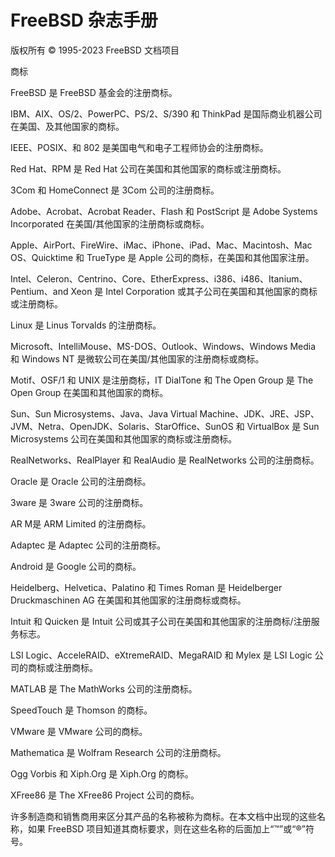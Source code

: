 # FreeBSD 杂志手册

版权所有 © 1995-2023 FreeBSD 文档项目

商标

FreeBSD 是 FreeBSD 基金会的注册商标。

IBM、AIX、OS/2、PowerPC、PS/2、S/390 和 ThinkPad 是国际商业机器公司在美国、及其他国家的商标。

IEEE、POSIX、和 802 是美国电气和电子工程师协会的注册商标。

Red Hat、RPM 是 Red Hat 公司在美国和其他国家的商标或注册商标。

3Com 和 HomeConnect 是 3Com 公司的注册商标。

Adobe、Acrobat、Acrobat Reader、Flash 和 PostScript 是 Adobe Systems Incorporated 在美国/其他国家的注册商标或商标。

Apple、AirPort、FireWire、iMac、iPhone、iPad、Mac、Macintosh、Mac OS、Quicktime 和 TrueType 是 Apple 公司的商标，在美国和其他国家注册。

Intel、Celeron、Centrino、Core、EtherExpress、i386、i486、Itanium、Pentium、and Xeon 是 Intel Corporation 或其子公司在美国和其他国家的商标或注册商标。

Linux 是 Linus Torvalds 的注册商标。

Microsoft、IntelliMouse、MS-DOS、Outlook、Windows、Windows Media 和 Windows NT 是微软公司在美国/其他国家的注册商标或商标。

Motif、OSF/1 和 UNIX 是注册商标，IT DialTone 和 The Open Group 是 The Open Group 在美国和其他国家的商标。

Sun、Sun Microsystems、Java、Java Virtual Machine、JDK、JRE、JSP、JVM、Netra、OpenJDK、Solaris、StarOffice、SunOS 和 VirtualBox 是 Sun Microsystems 公司在美国和其他国家的商标或注册商标。

RealNetworks、RealPlayer 和 RealAudio 是 RealNetworks 公司的注册商标。

Oracle 是 Oracle 公司的注册商标。

3ware 是 3ware 公司的注册商标。

AR M是 ARM Limited 的注册商标。

Adaptec 是 Adaptec 公司的注册商标。

Android 是 Google 公司的商标。

Heidelberg、Helvetica、Palatino 和 Times Roman 是 Heidelberger Druckmaschinen AG 在美国和其他国家的注册商标或商标。

Intuit 和 Quicken 是 Intuit 公司或其子公司在美国和其他国家的注册商标/注册服务标志。

LSI Logic、AcceleRAID、eXtremeRAID、MegaRAID 和 Mylex 是 LSI Logic 公司的商标或注册商标。

MATLAB 是 The MathWorks 公司的注册商标。

SpeedTouch 是 Thomson 的商标。

VMware 是 VMware 公司的商标。

Mathematica 是 Wolfram Research 公司的注册商标。

Ogg Vorbis 和 Xiph.Org 是 Xiph.Org 的商标。

XFree86 是 The XFree86 Project 公司的商标。

许多制造商和销售商用来区分其产品的名称被称为商标。在本文档中出现的这些名称，如果 FreeBSD 项目知道其商标要求，则在这些名称的后面加上“™”或“®”符号。
